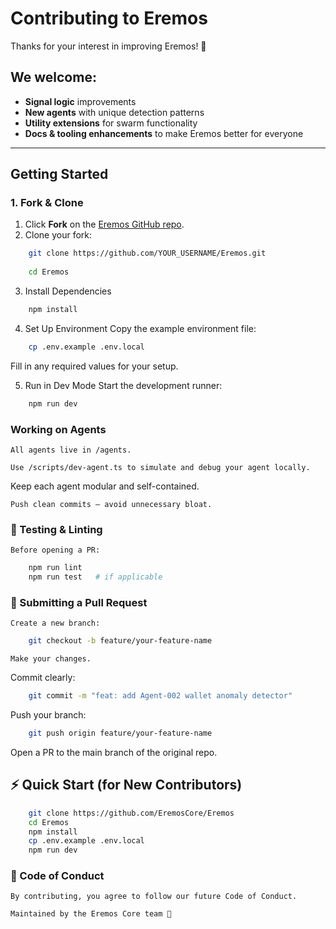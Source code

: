 # Contributing to Eremos

Thanks for your interest in improving Eremos! 💛

## We welcome:
- **Signal logic** improvements
- **New agents** with unique detection patterns
- **Utility extensions** for swarm functionality
- **Docs & tooling enhancements** to make Eremos better for everyone

---

## Getting Started

### 1. Fork & Clone

1. Click **Fork** on the [Eremos GitHub repo](https://github.com/EremosCore/Eremos).
2. Clone your fork:
```bash
    git clone https://github.com/YOUR_USERNAME/Eremos.git
    
    cd Eremos
```

3. Install Dependencies
```bash
    npm install
```

4. Set Up Environment
Copy the example environment file:

```bash
    cp .env.example .env.local
```
Fill in any required values for your setup.

5. Run in Dev Mode
Start the development runner:

```bash
    npm run dev
```

### Working on Agents
    All agents live in /agents.

    Use /scripts/dev-agent.ts to simulate and debug your agent locally.

Keep each agent modular and self-contained.

    Push clean commits — avoid unnecessary bloat.

### 🧪 Testing & Linting
    Before opening a PR:

```bash
    npm run lint
    npm run test   # if applicable
```

### 📌 Submitting a Pull Request
    Create a new branch:

```bash
    git checkout -b feature/your-feature-name
```
   
    Make your changes.
Commit clearly:

```bash
    git commit -m "feat: add Agent-002 wallet anomaly detector"
```

Push your branch:
```bash
    git push origin feature/your-feature-name
```

Open a PR to the main branch of the original repo.


## ⚡ Quick Start (for New Contributors)
```bash
    git clone https://github.com/EremosCore/Eremos
    cd Eremos
    npm install
    cp .env.example .env.local
    npm run dev
```

### 🤝 Code of Conduct
    
    By contributing, you agree to follow our future Code of Conduct.

    Maintained by the Eremos Core team 🗿